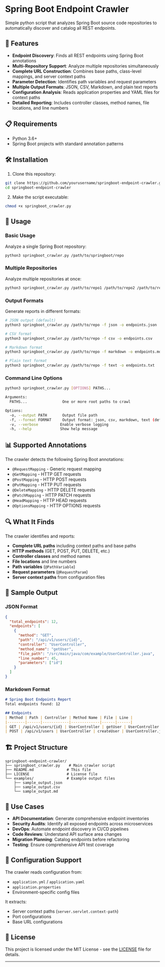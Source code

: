 # Spring Boot Endpoint Crawler
Simple python script that analyzes Spring Boot source code repositories to automatically discover and catalog all REST endpoints.

## 🚀 Features

- **Endpoint Discovery**: Finds all REST endpoints using Spring Boot annotations
- **Multi-Repository Support**: Analyze multiple repositories simultaneously
- **Complete URL Construction**: Combines base paths, class-level mappings, and server context paths
- **Parameter Detection**: Identifies path variables and request parameters
- **Multiple Output Formats**: JSON, CSV, Markdown, and plain text reports
- **Configuration Analysis**: Reads application properties and YAML files for context paths
- **Detailed Reporting**: Includes controller classes, method names, file locations, and line numbers

## 📋 Requirements

- Python 3.6+
- Spring Boot projects with standard annotation patterns

## 🛠️ Installation

1. Clone this repository:
```bash
git clone https://github.com/yourusername/springboot-endpoint-crawler.git
cd springboot-endpoint-crawler
```

2. Make the script executable:
```bash
chmod +x springboot_crawler.py
```

## 🔧 Usage

### Basic Usage

Analyze a single Spring Boot repository:
```bash
python3 springboot_crawler.py /path/to/springboot/repo
```

### Multiple Repositories

Analyze multiple repositories at once:
```bash
python3 springboot_crawler.py /path/to/repo1 /path/to/repo2 /path/to/repo3
```

### Output Formats

Generate reports in different formats:
```bash
# JSON output (default)
python3 springboot_crawler.py /path/to/repo -f json -o endpoints.json

# CSV format
python3 springboot_crawler.py /path/to/repo -f csv -o endpoints.csv

# Markdown format
python3 springboot_crawler.py /path/to/repo -f markdown -o endpoints.md

# Plain text format
python3 springboot_crawler.py /path/to/repo -f text -o endpoints.txt
```

### Command Line Options

```bash
python3 springboot_crawler.py [OPTIONS] PATHS...

Arguments:
  PATHS...                One or more root paths to crawl

Options:
  -o, --output PATH       Output file path
  -f, --format FORMAT     Output format: json, csv, markdown, text (default: json)
  -v, --verbose          Enable verbose logging
  -h, --help             Show help message
```

## 📊 Supported Annotations

The crawler detects the following Spring Boot annotations:

- `@RequestMapping` - Generic request mapping
- `@GetMapping` - HTTP GET requests
- `@PostMapping` - HTTP POST requests
- `@PutMapping` - HTTP PUT requests
- `@DeleteMapping` - HTTP DELETE requests
- `@PatchMapping` - HTTP PATCH requests
- `@HeadMapping` - HTTP HEAD requests
- `@OptionsMapping` - HTTP OPTIONS requests

## 🔍 What It Finds

The crawler identifies and reports:

- **Complete URL paths** including context paths and base paths
- **HTTP methods** (GET, POST, PUT, DELETE, etc.)
- **Controller classes** and method names
- **File locations** and line numbers
- **Path variables** (`@PathVariable`)
- **Request parameters** (`@RequestParam`)
- **Server context paths** from configuration files

## 📄 Sample Output

### JSON Format
```json
{
  "total_endpoints": 12,
  "endpoints": [
    {
      "method": "GET",
      "path": "/api/v1/users/{id}",
      "controller": "UserController",
      "method_name": "getUser",
      "file_path": "/src/main/java/com/example/UserController.java",
      "line_number": 45,
      "parameters": ["id"]
    }
  ]
}
```

### Markdown Format
```markdown
# Spring Boot Endpoints Report
Total endpoints found: 12

## Endpoints
| Method | Path | Controller | Method Name | File | Line |
|--------|------|------------|-------------|------|------|
| GET | /api/v1/users/{id} | UserController | getUser | UserController.java | 45 |
| POST | /api/v1/users | UserController | createUser | UserController.java | 52 |
```

## 🏗️ Project Structure

```
springboot-endpoint-crawler/
├── springboot_crawler.py    # Main crawler script
├── README.md               # This file
├── LICENSE                 # License file
└── examples/               # Example output files
    ├── sample_output.json
    ├── sample_output.csv
    └── sample_output.md
```

## 🎯 Use Cases

- **API Documentation**: Generate comprehensive endpoint inventories
- **Security Audits**: Identify all exposed endpoints across microservices
- **DevOps**: Automate endpoint discovery in CI/CD pipelines
- **Code Reviews**: Understand API surface area changes
- **Migration Planning**: Catalog endpoints before refactoring
- **Testing**: Ensure comprehensive API test coverage

## 🔧 Configuration Support

The crawler reads configuration from:
- `application.yml` / `application.yaml`
- `application.properties`
- Environment-specific config files

It extracts:
- Server context paths (`server.servlet.context-path`)
- Port configurations
- Base URL configurations

## 📝 License

This project is licensed under the MIT License - see the [LICENSE](LICENSE) file for details.

---

